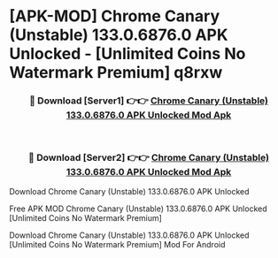# [APK-MOD] Chrome Canary (Unstable) 133.0.6876.0 APK Unlocked - [Unlimited Coins No Watermark Premium] q8rxw



<div align="center">
<h3>🔴 Download [Server1] 👉👉 <a href="https://momento.my/?title=Chrome_Canary_(Unstable)_133.0.6876.0_APK_Unlocked">Chrome Canary (Unstable) 133.0.6876.0 APK Unlocked Mod Apk</a></h3><br>

<h3>🔴 Download [Server2] 👉👉 <a href="https://momento.my/?title=Chrome_Canary_(Unstable)_133.0.6876.0_APK_Unlocked">Chrome Canary (Unstable) 133.0.6876.0 APK Unlocked Mod Apk</a></h3>
</div>



Download Chrome Canary (Unstable) 133.0.6876.0 APK Unlocked 

Free APK MOD Chrome Canary (Unstable) 133.0.6876.0 APK Unlocked [Unlimited Coins No Watermark Premium]

Download Chrome Canary (Unstable) 133.0.6876.0 APK Unlocked [Unlimited Coins No Watermark Premium] Mod For Android
